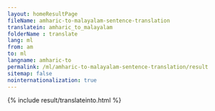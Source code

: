 ```yaml
---
layout: homeResultPage
fileName: amharic-to-malayalam-sentence-translation
translatein: amharic_to_malayalam
folderName : translate
lang: ml
from: am
to: ml
langname: amharic-to
permalink: /ml/amharic-to-malayalam-sentence-translation/result
sitemap: false
nointernationalization: true
---
```

{% include result/translateinto.html %}

<script src="/js/result/translation.js" data-foldername="{{page.folderName}}" data-lang="{{page.lang}}"></script>
